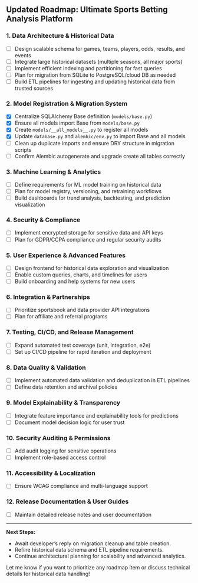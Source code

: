 ## Updated Roadmap: Ultimate Sports Betting Analysis Platform

### 1. Data Architecture & Historical Data

- [ ] Design scalable schema for games, teams, players, odds, results, and events
- [ ] Integrate large historical datasets (multiple seasons, all major sports)
- [ ] Implement efficient indexing and partitioning for fast queries
- [ ] Plan for migration from SQLite to PostgreSQL/cloud DB as needed
- [ ] Build ETL pipelines for ingesting and updating historical data from trusted sources

### 2. Model Registration & Migration System

- [x] Centralize SQLAlchemy Base definition (`models/base.py`)
- [x] Ensure all models import Base from `models/base.py`
- [x] Create `models/__all_models__.py` to register all models
- [x] Update `database.py` and `alembic/env.py` to import Base and all models
- [ ] Clean up duplicate imports and ensure DRY structure in migration scripts
- [ ] Confirm Alembic autogenerate and upgrade create all tables correctly

### 3. Machine Learning & Analytics

- [ ] Define requirements for ML model training on historical data
- [ ] Plan for model registry, versioning, and retraining workflows
- [ ] Build dashboards for trend analysis, backtesting, and prediction visualization

### 4. Security & Compliance

- [ ] Implement encrypted storage for sensitive data and API keys
- [ ] Plan for GDPR/CCPA compliance and regular security audits

### 5. User Experience & Advanced Features

- [ ] Design frontend for historical data exploration and visualization
- [ ] Enable custom queries, charts, and timelines for users
- [ ] Build onboarding and help systems for new users

### 6. Integration & Partnerships

- [ ] Prioritize sportsbook and data provider API integrations
- [ ] Plan for affiliate and referral programs

### 7. Testing, CI/CD, and Release Management

- [ ] Expand automated test coverage (unit, integration, e2e)
- [ ] Set up CI/CD pipeline for rapid iteration and deployment

### 8. Data Quality & Validation

- [ ] Implement automated data validation and deduplication in ETL pipelines
- [ ] Define data retention and archival policies

### 9. Model Explainability & Transparency

- [ ] Integrate feature importance and explainability tools for predictions
- [ ] Document model decision logic for user trust

### 10. Security Auditing & Permissions

- [ ] Add audit logging for sensitive operations
- [ ] Implement role-based access control

### 11. Accessibility & Localization

- [ ] Ensure WCAG compliance and multi-language support

### 12. Release Documentation & User Guides

- [ ] Maintain detailed release notes and user documentation

---

**Next Steps:**

- Await developer’s reply on migration cleanup and table creation.
- Refine historical data schema and ETL pipeline requirements.
- Continue architectural planning for scalability and advanced analytics.

Let me know if you want to prioritize any roadmap item or discuss technical details for historical data handling!

